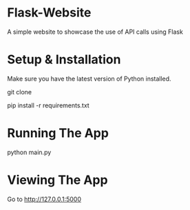 # Flask-Website
A simple website to showcase the use of API calls using Flask

# Setup & Installation
Make sure you have the latest version of Python installed.


git clone <repo-url>


pip install -r requirements.txt

# Running The App
python main.py

# Viewing The App
Go to http://127.0.0.1:5000
